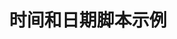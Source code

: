 ---
layout: article
title: 时间和日期脚本示例
description: 
  - 模板向您展示应如何使用时间对象，了解如何添加、操纵和比较日期，或设定日期格式。
lang: cn
weight: 50
isDraft: false
ref: Script_Working_with_Dates
category:
  - Script
  - Scripting
image: Script_Working_with_Dates_EN.png
download: Script_Working_with_Dates - CN.pbmx
overview_description:
overview_benefits:
overview_data_sources:
---
